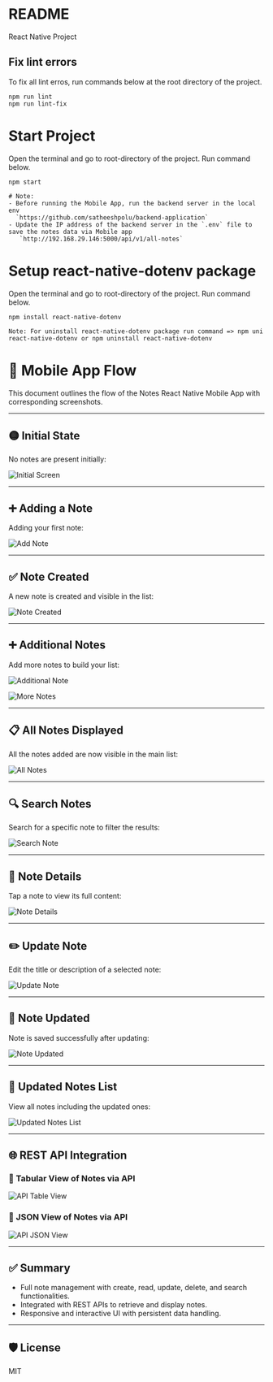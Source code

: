 # README 
React Native Project

## Fix lint errors
To fix all lint erros, run commands below at the root directory of the project.
``` 
npm run lint
npm run lint-fix
```

# Start Project
Open the terminal and go to root-directory of the project.
Run command below.
```
npm start

# Note: 
- Before running the Mobile App, run the backend server in the local env
  `https://github.com/satheeshpolu/backend-application` 
- Update the IP address of the backend server in the `.env` file to save the notes data via Mobile app
   `http://192.168.29.146:5000/api/v1/all-notes`

```

# Setup react-native-dotenv package
Open the terminal and go to root-directory of the project.
Run command below.
```
npm install react-native-dotenv

Note: For uninstall react-native-dotenv package run command => npm uni react-native-dotenv or npm uninstall react-native-dotenv
```


# 📱 Mobile App Flow

This document outlines the flow of the Notes React Native Mobile App with corresponding screenshots.

---

## 🟡 Initial State

No notes are present initially:

![Initial Screen](./src/assets/app-flow/app-1.png)

---

## ➕ Adding a Note

Adding your first note:

![Add Note](./src/assets/app-flow/app-3.png)

---

## ✅ Note Created

A new note is created and visible in the list:

![Note Created](./src/assets/app-flow/app-4.png)

---

## ➕ Additional Notes

Add more notes to build your list:

![Additional Note](./src/assets/app-flow/app-5.png)

![More Notes](./src/assets/app-flow/app-6.png)

---

## 📋 All Notes Displayed

All the notes added are now visible in the main list:

![All Notes](./src/assets/app-flow/app-7.png)

---

## 🔍 Search Notes

Search for a specific note to filter the results:

![Search Note](./src/assets/app-flow/app-8.png)

---

## 📄 Note Details

Tap a note to view its full content:

![Note Details](./src/assets/app-flow/app-9.png)

---

## ✏️ Update Note

Edit the title or description of a selected note:

![Update Note](./src/assets/app-flow/app-10.png)

---

## 💾 Note Updated

Note is saved successfully after updating:

![Note Updated](./src/assets/app-flow/app-11.png)

---

## 📄 Updated Notes List

View all notes including the updated ones:

![Updated Notes List](./src/assets/app-flow/app-12.png)

---

## 🌐 REST API Integration

### 🧾 Tabular View of Notes via API

![API Table View](./src/assets/app-flow/app-13.png)

### 🔢 JSON View of Notes via API

![API JSON View](./src/assets/app-flow/app-14.png)

---

## ✅ Summary

- Full note management with create, read, update, delete, and search functionalities.
- Integrated with REST APIs to retrieve and display notes.
- Responsive and interactive UI with persistent data handling.

---

## 🛡️ License

MIT
